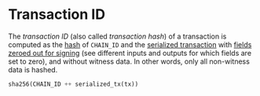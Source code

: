 # Transaction ID

The _transaction ID_ (also called _transaction hash_) of a transaction is computed as 
the [hash](../cryptographic_primitives.md#hashing) of `CHAIN_ID` and the 
[serialized transaction](../tx_format/transaction.md) with [fields zeroed out for signing](../tx_format/index.md) 
(see different inputs and outputs for which fields are set to zero), and without witness data. In other words, only 
all non-witness data is hashed.

```python
sha256(CHAIN_ID ++ serialized_tx(tx))
```
